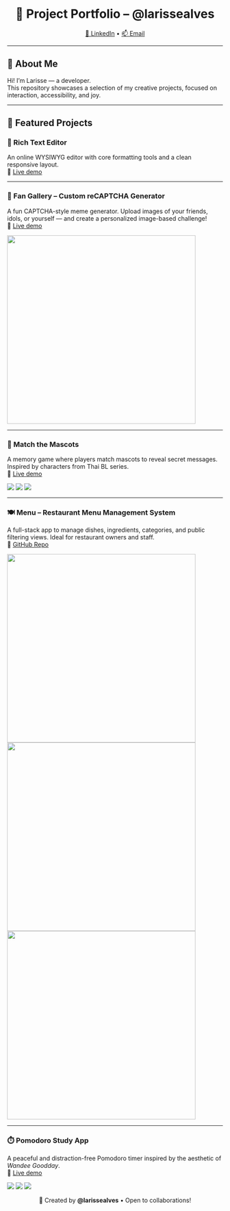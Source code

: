 <h1 align="center">🚀 Project Portfolio – @larissealves</h1>

<p align="center">
  <a href="https://www.linkedin.com/in/larissealves" target="_blank">🔗 LinkedIn</a> •
  <a href="mailto:larissealves.dev@gmail.com">📫 Email</a>
</p>

---

## 👋 About Me

Hi! I’m Larisse — a developer.  
This repository showcases a selection of my creative projects, focused on interaction, accessibility, and joy.

---

## 🌟 Featured Projects

### 📝 Rich Text Editor  
An online WYSIWYG editor with core formatting tools and a clean responsive layout.  
🔗 [Live demo](https://richtexteditor-js-html.netlify.app/)

---

### 🧩 Fan Gallery – Custom reCAPTCHA Generator  
A fun CAPTCHA-style meme generator. Upload images of your friends, idols, or yourself — and create a personalized image-based challenge!  
🔗 [Live demo](https://fan-gallery.vercel.app/)

<img src="https://github.com/larissealves/Fan-Gallery/blob/main/src/images/exemplo.png" height="440" />

---

### 🧸 Match the Mascots  
A memory game where players match mascots to reveal secret messages. Inspired by characters from Thai BL series.  
🔗 [Live demo](https://match-the-mascots-for-sale.vercel.app)

<p>
  <img src="https://github.com/larissealves/match_the_mascots-for-sale/blob/main/public/Screenshots/img-01.png" />
  <img src="https://github.com/larissealves/match_the_mascots-for-sale/blob/main/public/Screenshots/img-02.png" />
  <img src="https://github.com/larissealves/match_the_mascots-for-sale/blob/main/public/Screenshots/img-03.png" />
</p>

---

### 🍽️ Menu – Restaurant Menu Management System  
A full-stack app to manage dishes, ingredients, categories, and public filtering views. Ideal for restaurant owners and staff.  
🔗 [GitHub Repo](https://github.com/larissealves/menu)

<p>
  <img src="https://github.com/larissealves/menu/blob/master/public/app-images/img-01.png" height="440" />
  <img src="https://github.com/larissealves/menu/blob/master/public/app-images/img-02.png" height="440" />
  <img src="https://github.com/larissealves/menu/blob/master/public/app-images/img-03.png" height="440" />
</p>

---

### ⏱️ Pomodoro Study App  
A peaceful and distraction-free Pomodoro timer inspired by the aesthetic of *Wandee Goodday*.  
🔗 [Live demo](https://companion-study-room-react.vercel.app/)

<p>
  <img src="https://github.com/larissealves/companion-study-room-react/blob/master/public/Screenshots/img-01.png" />
  <img src="https://github.com/larissealves/companion-study-room-react/blob/master/public/Screenshots/img-02.png" />
  <img src="https://github.com/larissealves/companion-study-room-react/blob/master/public/Screenshots/img-03.png" />
</p>

<p align="center">
  💜 Created by <strong>@larissealves</strong> • Open to collaborations!
</p>
